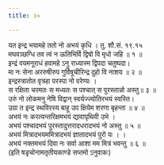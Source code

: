 ```yaml
---
title: ३५

---
```

यत इन्द्र भयामहे ततो नो अभयं कृधि । तु. शौ.सं. १९.१५  
मघवञ्छग्धि तव त्वं न ऊतिभिर्वि द्विषो वि मृधो जहि ॥ १ ॥  
इन्द्रं वयमनूराधं हवामहे ऽनु राध्यास्म द्विपदा चतुष्पदा।  
मा नः सेना अररुषीरुप गुर्विषूचीरिन्द्र दुहो वि नाशय ॥ २ ॥  
इन्द्रस्त्रातोत वृत्रहा परस्पा नो वरेण्यः ।  
स रक्षिता चरमतः स मध्यतः स पश्चात् स पुरस्तान्नो अस्तु॥ ३ ॥  
उरुं नो लोकमनु नेषि विद्वान् स्वर्यज्ज्योतिरभयं स्वस्ति।  
उग्रा त इन्द्र स्थविरस्य बाहू उप क्षियेम शरणा बृहन्ता ॥ ४ ॥  
अभयं नः करत्यन्तरिक्षमभयं द्यावापृथिवी उभे ।  
अभयं पश्चादभयं पुरस्तादुत्तरादधरादभयं नो अस्तु ॥ ५ ॥  
अभयं मित्रादभयममित्रादभयं ज्ञातादभयं पुरो यः । ।  
अभयं नक्तमभयं दिवा नः सर्वा आशा मम मित्रं भवन्तु ॥ ६ ॥  
(इति षडृचोनामतृतीयकाण्डे सप्तमो ऽनुवाकः)  
  
